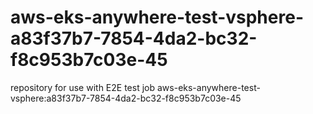 # aws-eks-anywhere-test-vsphere-a83f37b7-7854-4da2-bc32-f8c953b7c03e-45
repository for use with E2E test job aws-eks-anywhere-test-vsphere:a83f37b7-7854-4da2-bc32-f8c953b7c03e-45
